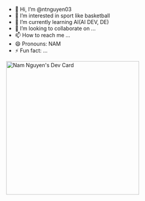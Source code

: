 - 👋 Hi, I’m @ntnguyen03
- 👀 I’m interested in sport like basketball
- 🌱 I’m currently learning AI(AI DEV, DE)
- 💞️ I’m looking to collaborate on ...
- 📫 How to reach me ...
- 😄 Pronouns: NAM
- ⚡ Fun fact: ...

<!---
ntnguyen03/ntnguyen03 is a ✨ special ✨ repository because its `README.md` (this file) appears on your GitHub profile.
You can click the Preview link to take a look at your changes.
--->
<a href="https://app.daily.dev/namnguyen15"><img src="https://api.daily.dev/devcards/v2/SDjf5VuXXaJdpVDMWkdYH.png?r=f65&type=default" width="356" alt="Nam Nguyen's Dev Card"/></a>
